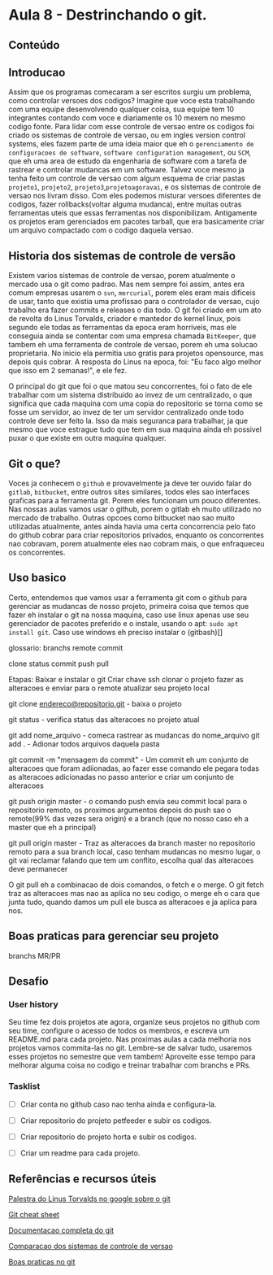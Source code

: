 # Aula 8 - Destrinchando o git.

## Conteúdo

## Introducao

Assim que os programas comecaram a ser escritos surgiu um problema, como controlar versoes dos codigos? Imagine que voce esta trabalhando com uma equipe desenvolvendo qualquer coisa, sua equipe tem 10 integrantes contando com voce e diariamente os 10 mexem no mesmo codigo fonte. Para lidar com esse controle de versao entre os codigos foi criado os sistemas de controle de versao, ou em ingles version control systems, eles fazem parte de uma ideia maior que eh o `gerenciamento de configuracoes de software`, `software configuration management`, ou `SCM`, que eh uma area de estudo da engenharia de software com a tarefa de rastrear e controlar mudancas em um software.
Talvez voce mesmo ja tenha feito um controle de versao com algum esquema de criar pastas `projeto1`, `projeto2`, `projeto3`,`projetoagoravai`, e os sistemas de controle de versao nos livram disso. Com eles podemos misturar versoes diferentes de codigos, fazer rollbacks(voltar alguma mudanca), entre muitas outras ferramentas uteis que essas ferramentas nos disponibilizam.
Antigamente os projetos eram gerenciados em pacotes tarball, que era basicamente criar um arquivo compactado com o codigo daquela versao.  

##  Historia dos sistemas de controle de versão

Existem varios sistemas de controle de versao, porem atualmente o mercado usa o git como padrao. Mas nem sempre foi assim, antes era comum empresas usarem o `svn`, `mercurial`, porem eles eram mais dificeis de usar, tanto que existia uma profissao para o controlador de versao, cujo trabalho era fazer commits e releases o dia todo.
O git foi criado em um ato de revolta do Linus Torvalds, criador e mantedor do kernel linux, pois segundo ele todas as ferramentas da epoca eram horriveis, mas ele conseguia ainda se contentar com uma empresa chamada `BitKeeper`, que tambem eh uma ferramenta de controle de versao, porem eh uma solucao proprietaria. No inicio ela permitia uso gratis para projetos opensource, mas depois quis cobrar. A resposta do Linus na epoca, foi: "Eu faco algo melhor que isso em 2 semanas!", e ele fez.

O principal do git que foi o que matou seu concorrentes, foi o fato de ele trabalhar com um sistema distribuido ao invez de um centralizado, o que significa que cada maquina com uma copia do repositorio se torna como se fosse um servidor, ao invez de ter um servidor centralizado onde todo controle deve ser feito la. Isso da mais seguranca para trabalhar, ja que mesmo que voce estrague tudo que tem em sua maquina ainda eh possivel puxar o que existe em outra maquina qualquer.

## Git o que?

Voces ja conhecem o `github` e provavelmente ja deve ter ouvido falar do `gitlab`, `bitbucket`, entre outros sites similares, todos eles sao interfaces graficas para a ferramenta git. Porem eles funcionam um pouco diferentes. Nas nossas aulas vamos usar o github, porem o gitlab eh muito utilizado no mercado de trabalho. Outras opcoes como bitbucket nao sao muito utilizadas atualmente, antes ainda havia uma certa concorrencia pelo fato do github cobrar para criar repositorios privados, enquanto os concorrentes nao cobravam, porem atualmente eles nao cobram mais, o que enfraqueceu os concorrentes.

## Uso basico

Certo, entendemos que vamos usar a ferramenta git com o github para gerenciar as mudancas de nosso projeto, primeira coisa que temos que fazer eh instalar o git na nossa maquina, caso use linux apenas use seu gerenciador de pacotes preferido e o instale, usando o apt: `sudo apt install git`.
Caso use windows eh preciso instalar o (gitbash)[]

glossario:
branchs
remote
commit

clone
status
commit
push
pull


Etapas:
Baixar e instalar o git
Criar chave ssh
clonar o projeto
fazer as alteracoes e enviar para o remote
atualizar seu projeto local

git clone endereco@repositorio.git - baixa o projeto

git status - verifica status das alteracoes no projeto atual

git add nome_arquivo - comeca rastrear as mudancas do nome_arquivo
git add . - Adionar todos arquivos daquela pasta

git commit -m "mensagem do commit" - Um commit eh um conjunto de alteracoes que foram adiionadas, ao fazer esse comando ele pegara todas as alteracoes adicionadas no passo anterior e criar um conjunto de alteracoes

git push origin master - o comando push envia seu commit local para o repositorio remoto, os proximos argumentos depois do push sao o remote(99% das vezes sera origin) e a branch (que no nosso caso eh a master que eh a principal)



git pull origin master - Traz as alteracoes da branch master no repositorio remoto para a sua branch local, caso tenham mudancas no mesmo lugar, o git vai reclamar falando que tem um conflito, escolha qual das alteracoes deve permanecer

O git pull eh a combinacao de dois comandos, o fetch e o merge. O git fetch traz as alteracoes mas nao as aplica no seu codigo, o merge eh o cara que junta tudo, quando damos um pull ele busca as alteracoes e ja aplica para nos.


## Boas praticas para gerenciar seu projeto

branchs
MR/PR

## Desafio

### User history

Seu time fez dois projetos ate agora, organize seus projetos no github com seu time, configure o acesso de todos os membros, e escreva um README.md para cada projeto. Nas proximas aulas a cada melhoria nos projetos vamos commita-las no git. Lembre-se de salvar tudo, usaremos esses projetos no semestre que vem tambem!
Aproveite esse tempo para melhorar alguma coisa no codigo e treinar trabalhar com branchs e PRs.

### Tasklist

* [ ] Criar conta no github caso nao tenha ainda e configura-la.

* [ ] Criar repositorio do projeto petfeeder e subir os codigos.

* [ ] Criar repositorio do projeto horta e subir os codigos.

* [ ] Criar um readme para cada projeto.


## Referências e recursos úteis

[Palestra do Linus Torvalds no google sobre o git](https://www.youtube.com/watch?v=4XpnKHJAok8)

[Git cheat sheet](https://github.github.com/training-kit/downloads/pt_BR/github-git-cheat-sheet/)

[Documentacao completa do git](https://git-scm.com/doc)

[Comparacao dos sistemas de controle de versao](https://biz30.timedoctor.com/git-mecurial-and-cvs-comparison-of-svn-software/)

[Boas praticas no git](https://deepsource.io/blog/git-best-practices/)
